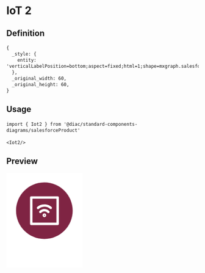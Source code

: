 # IoT 2

## Definition

```
{
  _style: { 
    entity: 'verticalLabelPosition=bottom;aspect=fixed;html=1;shape=mxgraph.salesforce.iot2;',
  },
  _original_width: 60,
  _original_height: 60,
}
```

## Usage

```
import { Iot2 } from '@diac/standard-components-diagrams/salesforceProduct'

<Iot2/>
```

## Preview

<img src="./iot-2.png" width="200"/>

